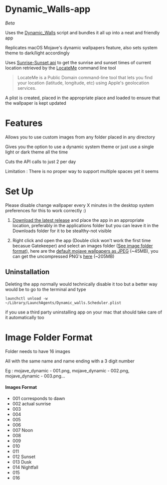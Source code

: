 # Dynamic_Walls-app

*Beta*

Uses the [Dynamic_Walls](https://github.com/kush-agra/Dynamic_Walls) script and bundles it all up into a neat and friendly app

Replicates macOS Mojave's dynamic wallpapers feature, also sets system theme to dark/light accordingly 

Uses [Sunrise-Sunset api](https://sunrise-sunset.org/api) to get the sunrise and sunset times of current location retrieved by the [LocateMe](http://iharder.sourceforge.net/current/macosx/locateme/) command line tool 

>LocateMe is a Public Domain command-line tool that lets you find your location (latitude, longitude, etc) using Apple's geolocation services.

A plist is created, placed in the appropriate place and loaded to ensure that the wallpaper is kept updated

# Features

Allows you to use custom images from any folder placed in any directory

Gives you the option to use a dynamic system theme or just use a single light or dark theme all the time

Cuts the API calls to just 2 per day

Limitation : There is no proper way to support multiple spaces yet it seems

# Set Up
Please disable change wallpaper every X minutes in the desktop system preferences for this to work correctly :)

1. [Download the latest release](https://github.com/kush-agra/Dynamic_Walls-app/releases) and place the app in an appropriate location, preferably in the applications folder but you can leave it in the Downloads folder for it to be stealthy-not visible

2. Right click and open the app (Double click won't work the first time becasue Gatekeeper) and select an images folder ([See image folder format](https://github.com/kush-agra/Dynamic_Walls-app#image-folder-format)), here are the [default mojave wallpapers as JPEG](https://mega.nz/#!V5ZRzBZD!E1FV5ehA27fXsrDIWqt6br_G2mNr_QSXDvlO9bah8dE) (~45MB), you can get the uncompressed PNG's [here](https://mega.nz/#!Y4wy0ATL!YaPuL-tu3sBxevXL8HMO_j9eEfLyVQ4JFpqsH_788zs) (~205MB)

## Uninstallation

Deleting the app normally would technically disable it too but a better way would be to go to the terminal and type

`launchctl unload -w ~/Library/LaunchAgents/Dynamic_walls.Scheduler.plist`

if you use a third party uninstalling app on your mac that should take care of it automatically too

# Image Folder Format

Folder needs to have 16 images

All with the same name and name ending with a 3 digit number

Eg : mojave_dynamic - 001.png, mojave_dynamic - 002.png, mojave_dynamic - 003.png...

#### Images Format

* 001 corresponds to dawn
* 002 actual sunrise
* 003
* 004
* 005
* 006
* 007 Noon
* 008
* 009
* 010
* 011
* 012 Sunset
* 013 Dusk
* 014 Nightfall
* 015
* 016
